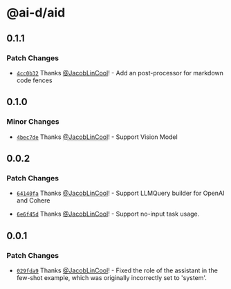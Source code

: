 # @ai-d/aid

## 0.1.1

### Patch Changes

-   [`4cc0b32`](https://github.com/JacobLinCool/aid/commit/4cc0b32066e900ffa2a93779c7af3f74e2f5af00) Thanks [@JacobLinCool](https://github.com/JacobLinCool)! - Add an post-processor for markdown code fences

## 0.1.0

### Minor Changes

-   [`4bec7de`](https://github.com/JacobLinCool/aid/commit/4bec7de5b0bed2f5cedd071f663cba89b984e451) Thanks [@JacobLinCool](https://github.com/JacobLinCool)! - Support Vision Model

## 0.0.2

### Patch Changes

-   [`64140fa`](https://github.com/JacobLinCool/aid/commit/64140fa2e49cb9e8d1691365056ae46b94eeaed4) Thanks [@JacobLinCool](https://github.com/JacobLinCool)! - Support LLMQuery builder for OpenAI and Cohere

-   [`6e6f45d`](https://github.com/JacobLinCool/aid/commit/6e6f45d1b1e24a0d2658dd753e760fb972be06a6) Thanks [@JacobLinCool](https://github.com/JacobLinCool)! - Support no-input task usage.

## 0.0.1

### Patch Changes

-   [`029fda9`](https://github.com/JacobLinCool/aid/commit/029fda984630801c60e04cef0aa0eae4d72010de) Thanks [@JacobLinCool](https://github.com/JacobLinCool)! - Fixed the role of the assistant in the few-shot example, which was originally incorrectly set to 'system'.
